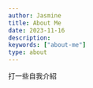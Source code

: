 ```yaml
---
author: Jasmine
title: About Me
date: 2023-11-16
description: 
keywords: ["about-me"]
type: about
---
```


打一些自我介紹
